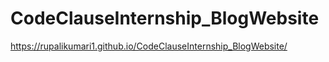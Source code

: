# CodeClauseInternship_BlogWebsite
 https://rupalikumari1.github.io/CodeClauseInternship_BlogWebsite/
